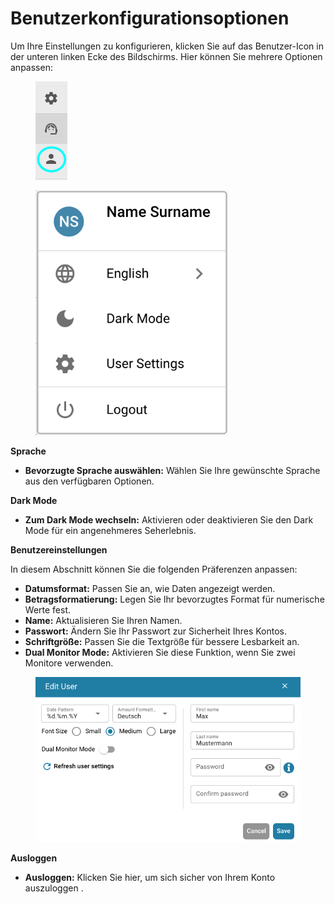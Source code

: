 # Benutzerkonfigurationsoptionen

Um Ihre Einstellungen zu konfigurieren, klicken Sie auf das Benutzer-Icon in der unteren linken Ecke des Bildschirms. Hier können Sie mehrere Optionen anpassen:

<figure><img src="../../.gitbook/assets/user-config.png" alt=""><figcaption></figcaption></figure>

<figure><img src="../../.gitbook/assets/user_config_options_2.png" alt="" width="308"><figcaption></figcaption></figure>

**Sprache**

* **Bevorzugte Sprache auswählen:** Wählen Sie Ihre gewünschte Sprache aus den verfügbaren Optionen.

**Dark Mode**

* **Zum Dark Mode wechseln:** Aktivieren oder deaktivieren Sie den Dark Mode für ein angenehmeres Seherlebnis.

**Benutzereinstellungen**

In diesem Abschnitt können Sie die folgenden Präferenzen anpassen:

* **Datumsformat:** Passen Sie an, wie Daten angezeigt werden.
* **Betragsformatierung:** Legen Sie Ihr bevorzugtes Format für numerische Werte fest.
* **Name:** Aktualisieren Sie Ihren Namen.
* **Passwort:** Ändern Sie Ihr Passwort zur Sicherheit Ihres Kontos.
* **Schriftgröße:** Passen Sie die Textgröße für bessere Lesbarkeit an.
* **Dual Monitor Mode:** Aktivieren Sie diese Funktion, wenn Sie zwei Monitore verwenden.

<figure><img src="../../.gitbook/assets/user-config3.png" alt=""><figcaption></figcaption></figure>

**Ausloggen**

* **Ausloggen:** Klicken Sie hier, um sich sicher von Ihrem Konto auszuloggen .
